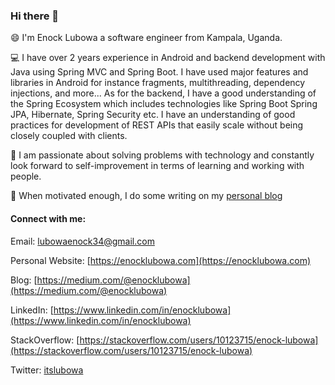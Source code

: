 ### Hi there 👋

<!--
Here are some ideas to get you started:

- 🔭 I’m currently working on ...
- 🌱 I’m currently learning ...
- 👯 I’m looking to collaborate on ...
- 🤔 I’m looking for help with ...
- 💬 Ask me about ...
- 📫 How to reach me: ...
- 😄 Pronouns: ...
- ⚡ Fun fact: ...
-->

😄 I'm Enock Lubowa a software engineer from Kampala, Uganda.

💻️ I have over 2 years experience in Android and backend development with Java using Spring MVC and Spring Boot. I have used major features and libraries in Android for instance fragments, multithreading, dependency injections, and more... As for the backend, I have a good understanding of the Spring Ecosystem which includes technologies like Spring Boot Spring JPA, Hibernate, Spring Security etc. I have an understanding of good practices for development of REST APIs that easily scale without being closely coupled with clients.

🤔️ I am passionate about solving problems with technology and constantly look forward to self-improvement in terms of learning and working with people.

📝️ When motivated enough, I do some writing on my [personal blog](https://medium.com/@enocklubowa) 

#### Connect with me:

Email: [lubowaenock34@gmail.com](mailto:lubowaenock34@gmail.com)

Personal Website: [https://enocklubowa.com](https://enocklubowa.com)

Blog: [https://medium.com/@enocklubowa](https://medium.com/@enocklubowa)

LinkedIn: [https://www.linkedin.com/in/enocklubowa](https://www.linkedin.com/in/enocklubowa)

StackOverflow: [https://stackoverflow.com/users/10123715/enock-lubowa](https://stackoverflow.com/users/10123715/enock-lubowa)

Twitter: [itslubowa](https://twitter.com/itslubowa)
